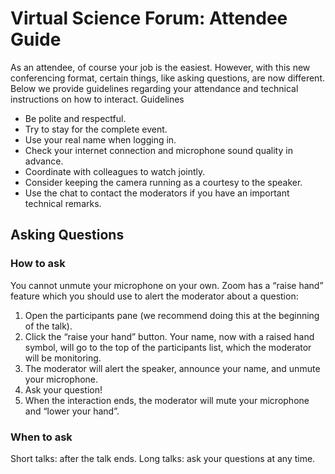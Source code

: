 # Virtual Science Forum: Attendee Guide

As an attendee, of course your job is the easiest. However, with this new conferencing format, certain things, like asking questions, are now different. Below we provide guidelines regarding your attendance and technical instructions on how to interact. 
Guidelines

* Be polite and respectful.
* Try to stay for the complete event.
* Use your real name when logging in.
* Check your internet connection and microphone sound quality in advance. 
* Coordinate with colleagues to watch jointly. 
* Consider keeping the camera running as a courtesy to the speaker.
* Use the chat to contact the moderators if you have an important technical remarks.

## Asking Questions

### How to ask

You cannot unmute your microphone on your own. Zoom has a “raise hand” feature which you should use to alert the moderator about a question:

1. Open the participants pane (we recommend doing this at the beginning of the talk). 
2. Click the “raise your hand” button. Your name, now with a raised hand symbol, will go to the top of the participants list, which the moderator will be monitoring. 
3. The moderator will alert the speaker, announce your name, and unmute your microphone. 
4. Ask your question! 
5. When the interaction ends, the moderator will mute your microphone and “lower your hand”. 

### When to ask

Short talks: after the talk ends.
Long talks: ask your questions at any time.
